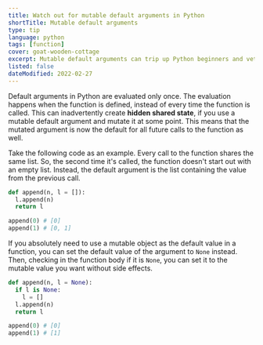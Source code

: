 ```yaml
---
title: Watch out for mutable default arguments in Python
shortTitle: Mutable default arguments
type: tip
language: python
tags: [function]
cover: goat-wooden-cottage
excerpt: Mutable default arguments can trip up Python beginners and veterans alike. Here's a quick workaround to deal with them.
listed: false
dateModified: 2022-02-27
---
```


Default arguments in Python are evaluated only once. The evaluation happens when the function is defined, instead of every time the function is called. This can inadvertently create **hidden shared state**, if you use a mutable default argument and mutate it at some point. This means that the mutated argument is now the default for all future calls to the function as well.

Take the following code as an example. Every call to the function shares the same list. So, the second time it's called, the function doesn't start out with an empty list. Instead, the default argument is the list containing the value from the previous call.

```py
def append(n, l = []):
  l.append(n)
  return l

append(0) # [0]
append(1) # [0, 1]
```

If you absolutely need to use a mutable object as the default value in a function, you can set the default value of the argument to `None` instead. Then, checking in the function body if it is `None`, you can set it to the mutable value you want without side effects.

```py
def append(n, l = None):
  if l is None:
    l = []
  l.append(n)
  return l

append(0) # [0]
append(1) # [1]
```
